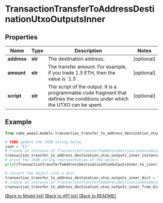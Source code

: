 # TransactionTransferToAddressDestinationUtxoOutputsInner


## Properties

Name | Type | Description | Notes
------------ | ------------- | ------------- | -------------
**address** | **str** | The destination address. | [optional] 
**amount** | **str** | The transfer amount. For example, if you trade 1.5 ETH, then the value is &#x60;1.5&#x60;.  | [optional] 
**script** | **str** | The script of the output. It is a programmable code fragment that defines the conditions under which the UTXO can be spent. | [optional] 

## Example

```python
from cobo_waas2.models.transaction_transfer_to_address_destination_utxo_outputs_inner import TransactionTransferToAddressDestinationUtxoOutputsInner

# TODO update the JSON string below
json = "{}"
# create an instance of TransactionTransferToAddressDestinationUtxoOutputsInner from a JSON string
transaction_transfer_to_address_destination_utxo_outputs_inner_instance = TransactionTransferToAddressDestinationUtxoOutputsInner.from_json(json)
# print the JSON string representation of the object
print(TransactionTransferToAddressDestinationUtxoOutputsInner.to_json())

# convert the object into a dict
transaction_transfer_to_address_destination_utxo_outputs_inner_dict = transaction_transfer_to_address_destination_utxo_outputs_inner_instance.to_dict()
# create an instance of TransactionTransferToAddressDestinationUtxoOutputsInner from a dict
transaction_transfer_to_address_destination_utxo_outputs_inner_from_dict = TransactionTransferToAddressDestinationUtxoOutputsInner.from_dict(transaction_transfer_to_address_destination_utxo_outputs_inner_dict)
```
[[Back to Model list]](../README.md#documentation-for-models) [[Back to API list]](../README.md#documentation-for-api-endpoints) [[Back to README]](../README.md)


